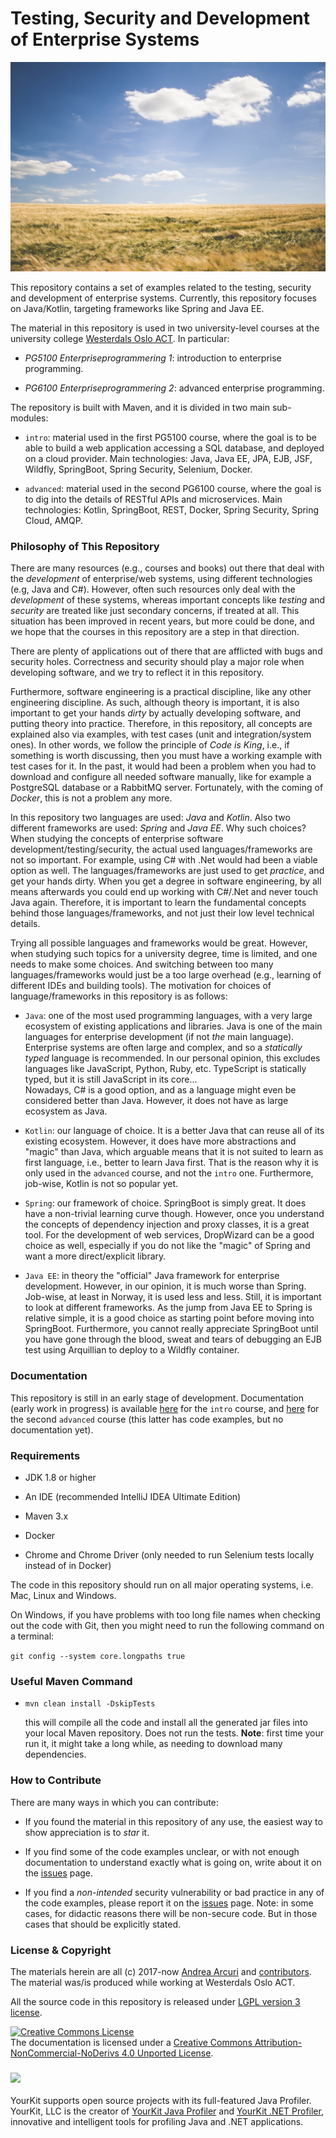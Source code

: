 <!---

FIXME: add back once configuring Docker on Travis

[![Build Status](https://travis-ci.org/arcuri82/testing_security_development_enterprise_systems.svg?branch=master)](https://travis-ci.org/arcuri82/testing_security_development_enterprise_systems)

-->

# Testing, Security and Development of Enterprise Systems

![](doc/img/glenn-carstens-peters-120205.jpg  "Photo by Glenn Carstens-Peters on Unsplash")


This repository contains a set of examples related to the testing, security
and development of enterprise systems.
Currently, this repository focuses on Java/Kotlin, 
targeting frameworks like Spring and Java EE.

The material in this repository is used in two university-level courses at
the university college [Westerdals Oslo ACT](https://www.westerdals.no/).
In particular:

* *PG5100 Enterpriseprogrammering 1*: introduction to enterprise programming.

* *PG6100 Enterpriseprogrammering 2*: advanced enterprise programming. 


The repository is built with Maven, and it is divided in two main sub-modules:

* `intro`: material used in the first PG5100 course, where the goal is to be able to build
           a web application accessing a SQL database, and deployed on a cloud provider.
           Main technologies: Java, Java EE, JPA, EJB, JSF, Wildfly, SpringBoot, Spring Security, 
           Selenium, Docker.
           
* `advanced`: material used in the second PG6100 course, where the goal is to dig into the details
            of RESTful APIs and microservices.
            Main technologies: Kotlin, SpringBoot, REST, Docker, Spring Security, Spring Cloud, AMQP.            


### Philosophy of This Repository

There are many resources (e.g., courses and books) out there that deal with the
*development* of enterprise/web systems, using different technologies (e.g, Java and C#). 
However, often such resources only deal with the *development* of these systems,
whereas important concepts like *testing* and *security* are treated like 
just secondary concerns, if treated at all.
This situation has been improved in recent years, but more could be done, and we hope that 
the courses in this repository are a step in that direction.

There are plenty of applications out of there that are afflicted with bugs and
security holes. 
Correctness and security should play a major role when developing software,
and we try to reflect it in this repository.

Furthermore, software engineering is a practical discipline, like any other 
engineering discipline. 
As such, although theory is important, it is also important to get your hands 
*dirty* by actually developing software, and putting theory into practice.
Therefore, in this repository, all concepts are explained also via examples,
with test cases (unit and integration/system ones).
In other words, we follow the principle of *Code is King*, i.e., if something
is worth discussing, then you must have a working example with test cases for it.
In the past, it would had been a problem when you had to download and configure
all needed software manually, like for example a PostgreSQL database or a RabbitMQ
server. 
Fortunately, with the coming of *Docker*, this is not a problem any more.   
    
In this repository two languages are used: *Java* and *Kotlin*.
Also two different frameworks are used: *Spring* and *Java EE*.
Why such choices? 
When studying the concepts of enterprise software development/testing/security,
the actual used languages/frameworks are not so important.
For example, using C# with .Net would had been a viable option as well.
The languages/frameworks are just used to get *practice*, and get your hands dirty.
When you get a degree in software engineering, by all means afterwards
you could end up working with C#/.Net and never touch Java again. 
Therefore, it is important to learn the fundamental concepts behind those 
languages/frameworks, and not just their low level technical details. 

Trying all possible languages and frameworks would be great. 
However, when studying 
such topics for a university degree, time is limited, and one needs to make
some choices.
And switching between too many languages/frameworks would just be a too large overhead
(e.g., learning of different IDEs and building tools).
The motivation for choices of language/frameworks in this repository is as
follows:

* `Java`: one of the most used programming languages, with a very large
  ecosystem of existing applications and libraries.
  Java is one of the main languages for enterprise development 
  (if not *the* main language). 
  Enterprise systems are often large and complex, and so a *statically typed*
  language is recommended. 
  In our personal opinion, this excludes languages like JavaScript, Python, Ruby, etc.
  TypeScript is statically typed, but it is still JavaScript in its core...  
  Nowadays, C# is a good option, and as a language might even be considered
  better than Java.
  However, it does not have as large ecosystem as Java.  

* `Kotlin`: our language of choice. It is a better Java that can reuse all
    of its existing ecosystem. 
    However, it does have more abstractions and "magic" than Java, which arguable
    means that it is not suited to learn as first language, i.e., better
    to learn Java first.
    That is the reason why it is only used in the `advanced` course, and not the
    `intro` one.
    Furthermore, job-wise, Kotlin is not so popular yet.


* `Spring`: our framework of choice. SpringBoot is simply great.
    It does have a non-trivial learning curve though.
    However, once you understand the concepts of dependency injection and
    proxy classes, it is a great tool.
    For the development of web services, DropWizard can be a good choice
    as well, especially if you do not like the "magic" of Spring and want
    a more direct/explicit library. 
    
    
* `Java EE`: in theory the "official" Java framework for enterprise development.
   However, in our opinion, it is much worse than Spring.
   Job-wise, at least in Norway, it is used less and less. 
   Still, it is important to look at different frameworks. 
   As the jump from Java EE to Spring is relative simple, it is a good
   choice as starting point before moving into SpringBoot.
   Furthermore, you cannot really appreciate SpringBoot until you have
   gone through the blood, sweat and tears of debugging an
   EJB test using Arquillian to deploy to a Wildfly container. 


### Documentation

This repository is still in an early stage of development.
Documentation (early work in progress) is available 
[here](doc/intro/main.md) for the `intro` course, and
[here](doc/advanced/main.md) for the second `advanced` course 
(this latter has code examples, but no documentation yet).

### Requirements

* JDK 1.8 or higher

* An IDE (recommended IntelliJ IDEA Ultimate Edition)

* Maven 3.x

* Docker 

* Chrome and Chrome Driver (only needed to run Selenium tests locally instead of in Docker)

The code in this repository should run on all major operating systems, i.e. Mac, Linux and Windows.

On Windows, if you have problems with too long file names 
when checking out the code with Git, then you might need to run
the following command on a terminal:

`git config --system core.longpaths true`




### Useful Maven Command

* `mvn clean install -DskipTests`

  this will compile all the code and install all the generated jar files into 
  your local Maven repository. Does not run the tests.
  **Note**: first time your run it, it might take a long while, as needing to download
  many dependencies.
   
 

### How to Contribute

There are many ways in which you can contribute:

* If you found the material in this repository of any use, the easiest
  way to show appreciation is to *star* it.
  
* If you find some of the code examples unclear, or with not enough
  documentation to understand exactly what is going on, write 
  about it on 
  the [issues](https://github.com/arcuri82/testing_security_development_enterprise_systems/issues) 
  page.
   
  
* If you find a *non-intended* security vulnerability or bad practice in any of the 
  code examples, please report it on the [issues](https://github.com/arcuri82/testing_security_development_enterprise_systems/issues) 
  page.
  Note: in some cases, for didactic reasons there will be non-secure code.
  But in those cases that should be explicitly stated.


### License & Copyright

The materials herein are all (c) 2017-now [Andrea Arcuri](http://www.arcuriandrea.org) 
and [contributors](https://github.com/arcuri82/testing_security_development_enterprise_systems/graphs/contributors).
The material was/is produced while working at Westerdals Oslo ACT.

All the source code in this repository is released under 
[LGPL version 3 license](LICENSE).

<a rel="license" href="http://creativecommons.org/licenses/by-nc-nd/4.0/">
<img alt="Creative Commons License" style="border-width:0" 
src="https://i.creativecommons.org/l/by-nc-nd/4.0/88x31.png" /></a>
<br />
The documentation is licensed under a <a rel="license" href="http://creativecommons.org/licenses/by-nc-nd/4.0/">Creative Commons Attribution-NonCommercial-NoDerivs 4.0 Unported License</a>.




### ![](https://www.yourkit.com/images/yklogo.png)

YourKit supports open source projects with its full-featured Java Profiler.
YourKit, LLC is the creator of 
<a href="https://www.yourkit.com/java/profiler/">YourKit Java Profiler</a>
and 
<a href="https://www.yourkit.com/.net/profiler/">YourKit .NET Profiler</a>,
innovative and intelligent tools for profiling Java and .NET applications.